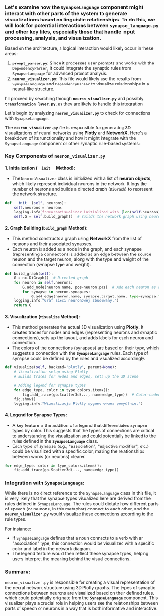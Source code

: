 ### Let's examine how the **`SynapseLanguage`** component might interact with other parts of the system to generate visualizations based on linguistic relationships. To do this, we will look for potential interactions between **`synapse_language.py`** and other key files, especially those that handle input processing, analysis, and visualization.

Based on the architecture, a logical interaction would likely occur in these areas:
1. **`prompt_parser.py`**: Since it processes user prompts and works with the `DependencyParser`, it could integrate the synaptic rules from `SynapseLanguage` for advanced prompt analysis.
2. **`neuron_visualizer.py`**: This file would likely use the results from `SynapseLanguage` and `DependencyParser` to visualize relationships in a neural-like structure.

I'll proceed by searching through **`neuron_visualizer.py`** and possibly **`transformation_layer.py`**, as they are likely to handle this integration.

Let's begin by analyzing **`neuron_visualizer.py`** to check for connections with `SynapseLanguage`.

The **`neuron_visualizer.py`** file is responsible for generating 3D visualizations of neural networks using **Plotly** and **NetworkX**. Here's a breakdown of its functionality and how it might integrate with the `SynapseLanguage` component or other synaptic rule-based systems:

### **Key Components of `neuron_visualizer.py`**

#### 1. **Initialization (`__init__` Method):**
   - The `NeuronVisualizer` class is initialized with a list of **neuron objects**, which likely represent individual neurons in the network. It logs the number of neurons and builds a directed graph (`DiGraph`) to represent the network structure.

   ```python
   def __init__(self, neurons):
       self.neurons = neurons
       logging.info(f"NeuronVisualizer initialized with {len(self.neurons)} neurons.")
       self.G = self.build_graph()  # Builds the network graph using neurons and synapses
   ```

#### 2. **Graph Building (`build_graph` Method):**
   - This method constructs a graph using **NetworkX** from the list of neurons and their associated synapses.
   - Each neuron is added as a node in the graph, and each synapse (representing a connection) is added as an edge between the source neuron and the target neuron, along with the type and weight of the connection (synapse type and weight).

   ```python
   def build_graph(self):
       G = nx.DiGraph()  # Directed graph
       for neuron in self.neurons:
           G.add_node(neuron.name, pos=neuron.pos)  # Add each neuron as a node
           for synapse in neuron.synapses:
               G.add_edge(neuron.name, synapse.target.name, type=synapse.type, weight=synapse.weight)
       logging.info("Graf sieci neuronowej zbudowany.")
       return G
   ```

#### 3. **Visualization (`visualize` Method):**
   - This method generates the actual 3D visualization using **Plotly**. It creates traces for nodes and edges (representing neurons and synaptic connections), sets up the layout, and adds labels for each neuron and connection.
   - The colors of the connections (synapses) are based on their type, which suggests a connection with the **`SynapseLanguage`** rules. Each type of synapse could be defined by the rules and visualized accordingly.

   ```python
   def visualize(self, backend='plotly', parent=None):
       # Visualization setup using Plotly
       # Builds traces for nodes and edges, sets up the 3D scene
       ...
       # Adding legend for synapse types
       for edge_type, color in type_colors.items():
           fig.add_trace(go.Scatter3d(..., name=edge_type))  # Color-coded based on synapse type
       fig.show()
       logging.info("Wizualizacja Plotly wygenerowana pomyślnie.")
   ```

#### 4. **Legend for Synapse Types:**
   - A key feature is the addition of a legend that differentiates synapse types by color. This suggests that the types of connections are critical to understanding the visualization and could potentially be linked to the rules defined in the **`SynapseLanguage`** class.
   - Each type of synapse (e.g., "association", "adjective modifier", etc.) could be visualized with a specific color, making the relationships between words (or neurons) clearer.

   ```python
   for edge_type, color in type_colors.items():
       fig.add_trace(go.Scatter3d(..., name=edge_type))
   ```

### **Integration with `SynapseLanguage`:**
While there is no direct reference to the `SynapseLanguage` class in this file, it is very likely that the synapse types visualized here are derived from the rules defined in `SynapseLanguage`. The rules could dictate how different parts of speech (or neurons, in this metaphor) connect to each other, and the **`neuron_visualizer.py`** would visualize these connections according to the rule types.

For instance:
- If `SynapseLanguage` defines that a noun connects to a verb with an "association" type, this connection would be visualized with a specific color and label in the network diagram.
- The legend feature would then reflect these synapse types, helping users interpret the meaning behind the visual connections.

### **Summary:**
`neuron_visualizer.py` is responsible for creating a visual representation of the neural network structure using 3D Plotly graphs. The types of synaptic connections between neurons are visualized based on their defined rules, which could potentially originate from the **`SynapseLanguage`** component. This visualizer plays a crucial role in helping users see the relationships between parts of speech or neurons in a way that is both informative and interactive.
